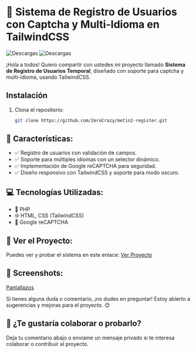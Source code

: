 # 🚀 Sistema de Registro de Usuarios con Captcha y Multi-Idioma en TailwindCSS

![Descargas](https://img.shields.io/github/downloads/ZeroCrazy/metin2-register/latest/total.svg)
![Descargas](https://img.shields.io/github/downloads/ZeroCrazy/metin2-register/v1.0/total.svg)

¡Hola a todos! Quiero compartir con ustedes mi proyecto llamado **Sistema de Registro de Usuarios Temporal**, diseñado con soporte para captcha y multi-idioma, usando TailwindCSS.

## Instalación

1. Clona el repositorio:

   ```bash
   git clone https://github.com/ZeroCrazy/metin2-register.git

## 🔧 Características:
- ✅ Registro de usuarios con validación de campos.
- ✅ Soporte para múltiples idiomas con un selector dinámico.
- ✅ Implementación de Google reCAPTCHA para seguridad.
- ✅ Diseño responsivo con TailwindCSS y soporte para modo oscuro.

## 💻 Tecnologías Utilizadas:
- 📜 PHP
- 🌐 HTML, CSS (TailwindCSS)
- 🔐 Google reCAPTCHA

## 🔗 Ver el Proyecto:
Puedes ver y probar el sistema en este enlace: [Ver Proyecto](https://github.com/ZeroCrazy/metin2-register)

## 📌 Screenshots:
[Pantallazos](https://imgur.com/a/buDIm6e)

Si tienes alguna duda o comentario, ¡no dudes en preguntar! Estoy abierto a sugerencias y mejoras para el proyecto. 😊

## 💬 ¿Te gustaría colaborar o probarlo?
Deja tu comentario abajo o envíame un mensaje privado si te interesa colaborar o contribuir al proyecto.
